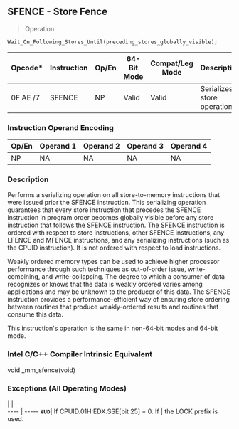 ## SFENCE - Store Fence

> Operation

``` slim
Wait_On_Following_Stores_Until(preceding_stores_globally_visible);

```

 Opcode\* | Instruction| Op/En| 64-Bit Mode| Compat/Leg Mode| Description                 
 ---  | --- | --- | --- | --- | ---
 0F AE /7| SFENCE     | NP   | Valid      | Valid          | Serializes store operations.

### Instruction Operand Encoding
 Op/En| Operand 1| Operand 2| Operand 3| Operand 4
 ---  | --- | --- | --- | ---
 NP   | NA       | NA       | NA       | NA       

### Description
Performs a serializing operation on all store-to-memory instructions that were
issued prior the SFENCE instruction. This serializing operation guarantees that
every store instruction that precedes the SFENCE instruction in program order
becomes globally visible before any store instruction that follows the SFENCE
instruction. The SFENCE instruction is ordered with respect to store instructions,
other SFENCE instructions, any LFENCE and MFENCE instructions, and any serializing
instructions (such as the CPUID instruction). It is not ordered with respect
to load instructions.

Weakly ordered memory types can be used to achieve higher processor performance
through such techniques as out-of-order issue, write-combining, and write-collapsing.
The degree to which a consumer of data recognizes or knows that the data is
weakly ordered varies among applications and may be unknown to the producer
of this data. The SFENCE instruction provides a performance-efficient way of
ensuring store ordering between routines that produce weakly-ordered results
and routines that consume this data.

This instruction's operation is the same in non-64-bit modes and 64-bit mode.



### Intel C/C++ Compiler Intrinsic Equivalent
void _mm_sfence(void)


### Exceptions (All Operating Modes)
   | |  
---- | -----
 **``#UD``**| If CPUID.01H:EDX.SSE[bit 25] = 0. If
    | the LOCK prefix is used.            
